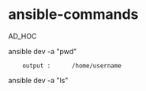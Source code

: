 # ansible-commands
AD_HOC


ansible dev -a "pwd"               
                                   
                                    
                                    
                                    
                                    
                                    
                                    
                                    
                                    
                                    
                                    
                                    
                                    
        output :      /home/username

ansible dev -a "ls"


